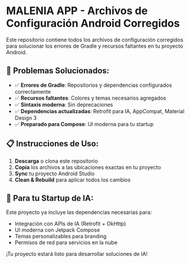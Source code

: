 # MALENIA APP - Archivos de Configuración Android Corregidos

Este repositorio contiene todos los archivos de configuración corregidos para solucionar los errores de Gradle y recursos faltantes en tu proyecto Android.

## 🎯 Problemas Solucionados:

- ✅ **Errores de Gradle**: Repositorios y dependencias configurados correctamente
- ✅ **Recursos faltantes**: Colores y temas necesarios agregados
- ✅ **Sintaxis moderna**: Sin deprecaciones
- ✅ **Dependencias actualizadas**: Retrofit para IA, AppCompat, Material Design 3
- ✅ **Preparado para Compose**: UI moderna para tu startup

## 📋 Instrucciones de Uso:

1. **Descarga** o clona este repositorio
2. **Copia** los archivos a las ubicaciones exactas en tu proyecto
3. **Sync** tu proyecto Android Studio
4. **Clean & Rebuild** para aplicar todos los cambios

## 🚀 Para tu Startup de IA:

Este proyecto ya incluye las dependencias necesarias para:
- Integración con APIs de IA (Retrofit + OkHttp)
- UI moderna con Jetpack Compose
- Temas personalizables para branding
- Permisos de red para servicios en la nube

¡Tu proyecto estará listo para desarrollar soluciones de IA!